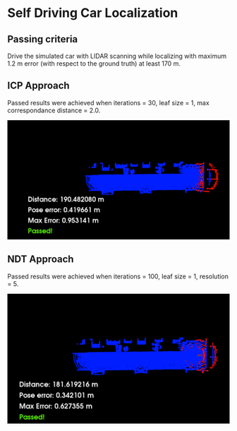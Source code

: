 # Self Driving Car Localization

## Passing criteria
Drive the simulated car with LIDAR scanning while localizing with maximum 1.2 m error (with respect to the ground truth) at least 170 m.

## ICP Approach
Passed results were achieved when iterations = 30, leaf size = 1, max correspondance distance = 2.0.

![ICP result](resources/icp_iterations_30_leaf_size_1_passed.png)

## NDT Approach
Passed results were achieved when iterations = 100, leaf size = 1, resolution = 5.

![NDT result](resources/ndt_iterations_100_leaf_size_1_resolution_5_passed.png)

